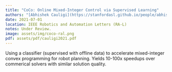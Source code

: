 ```yaml
---
title: "CoCo: Online Mixed-Integer Control via Supervised Learning"
authors: "[Abhishek Cauligi](https://stanfordasl.github.io/people/abhishek-cauligi/), **Preston Culbertson**, [Edward Schmerling](https://stanfordasl.github.io/people/edward-schmerling/), [Mac Schwager](https://web.stanford.edu/~schwager/), [Bartolomeo Stellato](https://stellato.io/), and [Marco Pavone](https://web.stanford.edu/~pavone/)"
date: 2021-07-01
location: IEEE Robotics and Automation Letters (RA-L)
notes: Under Review.
image: assets/img/coco-ral.png
pdf: assets/pdf/cauligi2021.pdf
---
```

Using a classifier (supervised with offline data) to accelerate mixed-integer convex programming for robot planning. Yields 10-100x speedups over commerical solvers with similar solution quality. 